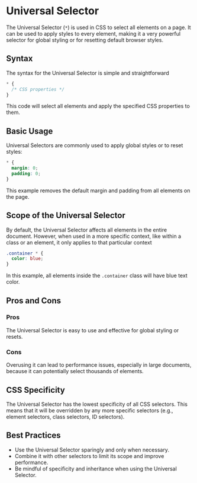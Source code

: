 # Universal Selector

The Universal Selector (`*`) is used in CSS to select all elements on a page. It can be used to apply styles to every element, making it a very powerful selector for global styling or for resetting default browser styles.

## Syntax

The syntax for the Universal Selector is simple and straightforward

```css
* {
  /* CSS properties */
}
```

This code will select all elements and apply the specified CSS properties to them.

## Basic Usage

Universal Selectors are commonly used to apply global styles or to reset styles:

```css
* {
  margin: 0;
  padding: 0;
}
```

This example removes the default margin and padding from all elements on the page.

## Scope of the Universal Selector

By default, the Universal Selector affects all elements in the entire document. However, when used in a more specific context, like within a class or an element, it only applies to that particular context

```css
.container * {
  color: blue;
}
```

In this example, all elements inside the `.container` class will have blue text color.

## Pros and Cons

### Pros

The Universal Selector is easy to use and effective for global styling or resets.

### Cons

Overusing it can lead to performance issues, especially in large documents, because it can potentially select thousands of elements.

## CSS Specificity

The Universal Selector has the lowest specificity of all CSS selectors. This means that it will be overridden by any more specific selectors (e.g., element selectors, class selectors, ID selectors).

## Best Practices

- Use the Universal Selector sparingly and only when necessary.
- Combine it with other selectors to limit its scope and improve performance.
- Be mindful of specificity and inheritance when using the Universal Selector.
